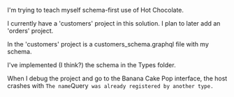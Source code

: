 I'm trying to teach myself schema-first use of Hot Chocolate.

I currently have a 'customers' project in this solution. I plan to later add an 'orders' project.

In the 'customers' project is a customers_schema.graphql file with my schema.

I've implemented (I think?) the schema in the Types folder.

When I debug the project and go to the Banana Cake Pop interface, the host crashes with ` The name `Query` was already registered by another type.`